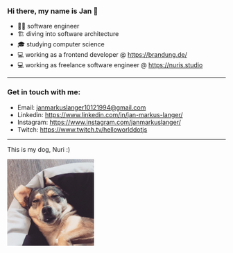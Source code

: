 ### Hi there, my name is Jan 👋

- 🧑‍💼 software engineer
- 🏗️ diving into software architecture
- 🎓 studying computer science
- 💻 working as a frontend developer @ https://brandung.de/
- 💻 working as freelance software engineer @ https://nuris.studio

---

### Get in touch with me:

- Email: [janmarkuslanger10121994@gmail.com](janmarkuslanger10121994@gmail.com) 
- Linkedin: https://www.linkedin.com/in/jan-markus-langer/
- Instagram: https://www.instagram.com/janmarkuslanger/
- Twitch: https://www.twitch.tv/helloworlddotjs

---

<p>This is my dog, Nuri :)</p>
<img width="200" src="nuri.jpeg" />

